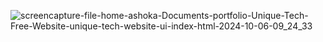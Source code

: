 ![screencapture-file-home-ashoka-Documents-portfolio-Unique-Tech-Free-Website-unique-tech-website-ui-index-html-2024-10-06-09_24_33](https://github.com/user-attachments/assets/7bba1bf5-b5ef-458c-8d66-f8de01376b67)
